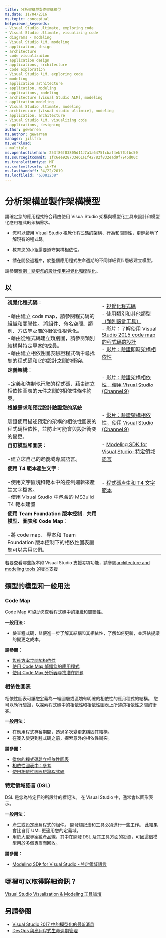 ```yaml
---
title: 分析架構並製作架構模型
ms.date: 11/04/2016
ms.topic: conceptual
helpviewer_keywords:
- Visual Studio Ultimate, exploring code
- Visual Studio Ultimate, visualizing code
- diagrams - modeling
- Visual Studio ALM, modeling
- application, design
- architecture
- code visualization
- application design
- applications, architecture
- code exploration
- Visual Studio ALM, exploring code
- modeling
- application architecture
- application, modeling
- applications, modeling
- architecture [Visual Studio ALM], modeling
- application modeling
- Visual Studio Ultimate, modeling
- architecture [Visual Studio Ultimate], modeling
- application, architecture
- Visual Studio ALM, visualizing code
- applications, designing
author: gewarren
ms.author: gewarren
manager: jillfra
ms.workload:
- multiple
ms.openlocfilehash: 253f86f83805d11d7a1a6475fcbaf4eb76bfbc50
ms.sourcegitcommit: 1fc6ee928733e61a1f42782f832ead9f7946d00c
ms.translationtype: MT
ms.contentlocale: zh-TW
ms.lasthandoff: 04/22/2019
ms.locfileid: "60081238"
---
```

# <a name="analyze-and-model-your-architecture"></a>分析架構並製作架構模型

請確定您的應用程式符合藉由使用 Visual Studio 架構與模型化工具來設計和模型化應用程式的架構需求。

* 您可以使用 Visual Studio 視覺化程式碼的架構、行為和關聯性，更輕鬆地了解現有的程式碼。

* 教育您的小組需要遵守架構相依性。

* 請在開發過程中，於整個應用程式生命週期的不同詳細資料層級建立模型。

請參閱[案例：變更您的設計使用視覺化和模型化](../modeling/scenario-change-your-design-using-visualization-and-modeling.md)。

## <a name="to"></a>以

|||
|-|-|
|**視覺化程式碼**：<br /><br /> -藉由建立 code map，請參閱程式碼的組織和關聯性。 將組件、命名空間、類別、方法等之間的相依性視覺化。<br />-藉由從程式碼建立類別圖，請參閱類別結構與特定專案的成員。<br />-藉由建立相依性圖表驗證程式碼中尋找您的程式碼和它的設計之間的衝突。|-   [視覺化程式碼](../modeling/visualize-code.md)<br />-   [使用類別和其他類型 （類別設計工具）](../ide/class-designer/designing-and-viewing-classes-and-types.md)<br />-   [影片：了解使用 Visual Studio 2015 code map 的程式碼的設計](https://channel9.msdn.com/Events/Visual-Studio/Connect-event-2015/502)<br />-   [影片：驗證即時架構相依性](https://sec.ch9.ms/sessions/69613110-c334-4f25-bb36-08e5a93456b5/170ValidateArchitectureDependenciesWithVisualStudio.mp4)|
|**定義架構**：<br /><br /> -定義和強制執行您的程式碼，藉由建立相依性圖表的元件之間的相依性條件約束。|-   [影片：驗證架構相依性，使用 Visual Studio (Channel 9)](https://channel9.msdn.com/Events/Connect/2016/170)|
|**根據需求和預定設計驗證您的系統**<br /><br /> 驗證使用描述預定的架構的相依性圖表的程式碼相依性，並防止可能會與設計衝突的變更。|-   [影片：驗證架構相依性，使用 Visual Studio (Channel 9)](https://channel9.msdn.com/Events/Connect/2016/170)|
|**自訂模型和圖表**：<br /><br /> -建立您自己的定義域專屬語言。|-   [Modeling SDK for Visual Studio-特定領域語言](../modeling/modeling-sdk-for-visual-studio-domain-specific-languages.md)|
|**使用 T4 範本產生文字**：<br /><br /> -使用文字區塊和範本中的控制邏輯來產生文字檔案。<br /> -使用 Visual Studio 中包含的 MSBuild T4 範本建置|-   [程式碼產生和 T4 文字範本](../modeling/code-generation-and-t4-text-templates.md)|
|**使用 Team Foundation 版本控制，共用模型、圖表和 Code Map**：<br /><br /> -將 code map、 專案和 Team Foundation 版本控制下的相依性圖表讓您可以共用它們。| |

若要查看哪些版本的 Visual Studio 支援每項功能，請參閱[architecture and modeling tools 的版本支援](../modeling/what-s-new-for-design-in-visual-studio.md#VersionSupport)

## <a name="types-of-models-and-typical-uses"></a>類型的模型和一般用法

### <a name="code-maps"></a>Code Map
Code Map 可協助您查看程式碼中的組織和關聯性。

**一般用法：**

- 檢查程式碼，以便進一步了解其結構和其相依性，了解如何更新，並評估提議的變更之成本。

**請參閱：**

- [對應方案之間的相依性](../modeling/map-dependencies-across-your-solutions.md)
- [使用 Code Map 偵錯您的應用程式](../modeling/use-code-maps-to-debug-your-applications.md)
- [使用 Code Map 分析器尋找潛在問題](../modeling/find-potential-problems-using-code-map-analyzers.md)

### <a name="dependency-diagram"></a>相依性圖表
相依性圖表可讓您定義為一組圖層或區塊有明確的相依性的應用程式的結構。 您可以執行驗證，以探索程式碼中的相依性和相依性圖表上所述的相依性之間的衝突。

**一般用法：**

- 在應用程式存留期間，透過多次變更來穩固其結構。
- 在簽入變更到程式碼之前，探索意外的相依性衝突。

**請參閱：**

- [從您的程式碼建立相依性圖表](../modeling/create-layer-diagrams-from-your-code.md)
- [相依性圖表中：參考](../modeling/layer-diagrams-reference.md)
- [使用相依性圖表驗證程式碼](../modeling/validate-code-with-layer-diagrams.md)

### <a name="domain-specific-language-dsl"></a>特定領域語言 (DSL)
DSL 是您為特定目的所設計的標記法。 在 Visual Studio 中，通常會以圖形表示。

**一般用法：**

- 產生或設定應用程式的組件。 開發標記法和工具必須進行一些工作。 此結果會比自訂 UML 更適用您的定義域。
- 用於大型專案或產品線，其中在開發 DSL 及其工具方面的投資，可因這個模型用於多個專案而回收。

**請參閱：**

- [Modeling SDK for Visual Studio - 特定領域語言](../modeling/modeling-sdk-for-visual-studio-domain-specific-languages.md)

## <a name="where-can-i-get-more-information"></a>哪裡可以取得詳細資訊？

[Visual Studio Visualization & Modeling 工具論壇](http://go.microsoft.com/fwlink/?LinkId=184720)

## <a name="see-also"></a>另請參閱

- [Visual Studio 2017 中的模型化的最新消息](../modeling/what-s-new-for-design-in-visual-studio.md)
- [DevOps 與應用程式生命週期管理](/azure/devops/user-guide/devops-alm-overview)
